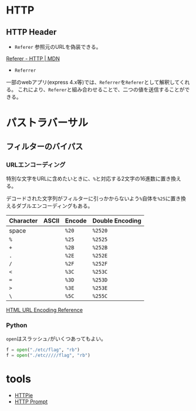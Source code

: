# HTTP

## HTTP Header

- `Referer`
参照元のURLを偽装できる。

[Referer - HTTP | MDN](https://developer.mozilla.org/ja/docs/Web/HTTP/Headers/Referer)

- `Referrer`

一部のwebアプリ(express 4.x等)では、`Referrer`を`Referer`として解釈してくれる。
これにより、`Referer`と組み合わせることで、二つの値を送信することができる。

# パストラバーサル

## フィルターのバイパス

### URLエンコーディング

特別な文字をURLに含めたいときに、`%`と対応する2文字の16進数に置き換える。

デコードされた文字列がフィルターに引っかからないよう`%`自体を`%25`に置き換えるダブルエンコーディングもある。

| Character | ASCII | Encode | Double Encoding |
|-----------|-------|--------|-----------------|
| space     |       | `%20`  | `%2520`         |
| `%`       |       | `%25`  | `%2525`         |
| `+`       |       | `%2B`  | `%252B`         |
| `.`       |       | `%2E`  | `%252E`         |
| `/`       |       | `%2F`  | `%252F`         |
| `<`       |       | `%3C`  | `%253C`         |
| `=`       |       | `%3D`  | `%253D`         |
| `>`       |       | `%3E`  | `%253E`         |
| `\`       |       | `%5C`  | `%255C`         |

[HTML URL Encoding Reference](https://www.w3schools.com/tags/ref_urlencode.ASP)

### Python

`open`はスラッシュ`/`がいくつあってもよい。

```python
f = open("./etc/flag", "rb")
f = open("./etc/////flag", "rb")
```

# tools

- [HTTPie](https://httpie.io/)
- [HTTP Prompt](https://http-prompt.com/)
